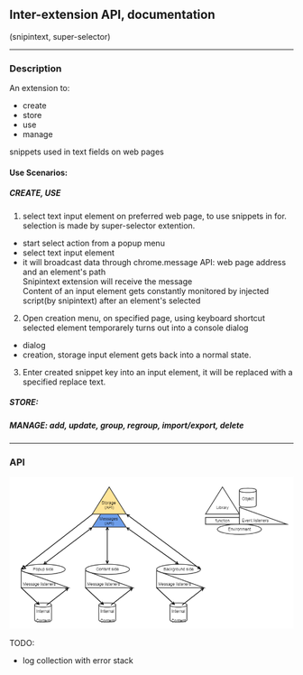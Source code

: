 ## Inter-extension API, documentation
(snipintext, super-selector)

---

### Description
An extension to: 
- create
- store
- use
- manage  

snippets used in text fields on web pages

#### Use Scenarios: 
##### CREATE, USE

1. select text input element on preferred web page, to use snippets in for.  
selection is made by super-selector extention. 
- start select action from a popup menu
- select text input element 
- it will broadcast data through chrome.message API: web page address and an element's path  
Snipintext extension will receive the message  
Content of an input element gets constantly monitored by injected script(by snipintext) after an element's selected 

2. Open creation menu, on specified page, using keyboard shortcut  
selected element temporarely turns out into a console dialog   
- dialog
- creation, storage 
input element gets back into a normal state. 

3. Enter created snippet key into an input element, it will be replaced with a specified replace text. 

##### STORE:

##### MANAGE: add, update, group, regroup, import/export, delete

---

### API 

![api image](super-selector_documentation.png)

TODO: 
- log collection with error stack
